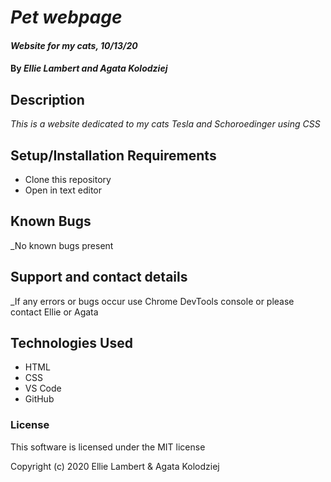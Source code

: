 # _Pet webpage_

#### _Website for my cats, 10/13/20_

#### By _**Ellie Lambert and Agata Kolodziej**_

## Description

_This is a website dedicated to my cats Tesla and Schoroedinger using CSS_

## Setup/Installation Requirements

* Clone this repository
* Open in text editor

## Known Bugs

_No known bugs present

## Support and contact details

_If any errors or bugs occur use Chrome DevTools console or please contact Ellie or Agata

## Technologies Used

* HTML
* CSS
* VS Code
* GitHub

### License

This software is licensed under the MIT license

Copyright (c) 2020 Ellie Lambert & Agata Kolodziej